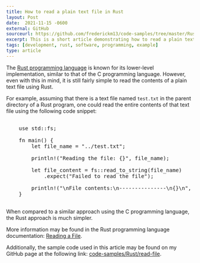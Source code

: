 ```yaml
---
title: How to read a plain text file in Rust
layout: Post
date:  2021-11-15 -0600
external: GitHub
sourceurl: https://github.com/frederickm13/code-samples/tree/master/Rust/read-file
excerpt: This is a short article demonstrating how to read a plain text file using the Rust programming language.
tags: [development, rust, software, programming, example]
type: article
---
```


The [Rust programming language](https://www.rust-lang.org/) is known for its lower-level implementation, similar to that of the C programming language. However, even with this in mind, it is still fairly simple to read the contents of a plain text file using Rust. 

For example, assuming that there is a text file named `test.txt` in the parent directory of a Rust program, one could read the entire contents of that text file using the following code snippet: 

<pre class="bg-light rounded" style="overflow: auto;">

    use std::fs;

    fn main() {
        let file_name = "../test.txt";

        println!("Reading the file: {}", file_name);

        let file_content = fs::read_to_string(file_name)
            .expect("Failed to read the file");

        println!("\nFile contents:\n---------------\n{}\n", file_content);
    }

</pre>

When compared to a similar approach using the C programming language, the Rust approach is much simpler. 

More information may be found in the Rust programming language documentation: [Reading a File](https://doc.rust-lang.org/book/ch12-02-reading-a-file.html).

Additionally, the sample code used in this article may be found on my GitHub page at the following link: [code-samples/Rust/read-file](https://github.com/frederickm13/code-samples/tree/master/Rust/read-file).